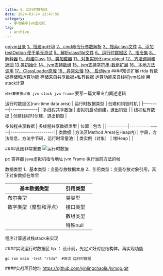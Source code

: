 ```yaml
---
title: 6、运行时数据区
date: 2024-03-24 11:47:50
category:
  - 手动编写jvm虚拟机
tag:
  - archive
---
```

[gojvm目录](https://www.jianshu.com/p/cb8fe1f365be)
[1、搭建go环境](https://www.jianshu.com/p/9156bc2bbeba)
[2、cmd命令行参数解析](https://www.jianshu.com/p/bea27c053053)
[3、搜索class文件](https://www.jianshu.com/p/e76c793b5981)
[4、添加testOption 便于单元测试](https://www.jianshu.com/p/aec9576f08f8)
[5、解析classfile文件](https://www.jianshu.com/p/97756f2820a8)
[6、运行时数据区](https://www.jianshu.com/p/682b548e24a3)
[7、指令集](https://www.jianshu.com/p/9775be0d790e)
[8、解释器](https://www.jianshu.com/p/e924ac1da848)
[9、创建Class](https://www.jianshu.com/p/072fd852418c)
[10、类加载器](https://www.jianshu.com/p/ba231854662d)
[11、对象实例化new object](https://www.jianshu.com/p/f870bb0959c8)
[12、方法调用和返回](https://www.jianshu.com/p/614cdc94ecd0)
[13 类初始化](https://www.jianshu.com/p/f200ba4aa420)
[14、jvm支持数组](https://www.jianshu.com/p/11ac0e3a92b3)
[15、jvm支持字符串-数组扩展](https://www.jianshu.com/p/d27ab1534f52)
[16、本地方法调用](https://www.jianshu.com/p/8dd487605bf4)
[17、ClassLoader原理](https://www.jianshu.com/p/defba0b8941d)
[18、异常处理](https://www.jianshu.com/p/4b915f356a61)
[19、 启动jvm](https://www.jianshu.com/p/21a65fbba2e7)
####知识扩展
rtda 有数据存储和运算功能
存储来自共享数据+私有数据
运算功能来自线程jvm栈帧 用stack计算

`帧计算要重点看 jvm stack jvm frame`
要写一篇文章专门阐述逻辑

运行时数据区(run-time data area) 
| 运行时数据类型 | 创建和销毁时机      |
|---------|--------------|
| 多线程共享数据 | 虚拟机启动创建，退出销毁 |
| 线程私有数据  | 创建线程时创建，退出销毁 |

多线程共享数据
| 多线程共享数据类型 | 位置             | 包含                   |
|-----------|----------------|----------------------|
| 类数据       | 方法区Method Area(在Heap内) | 字段，方法信息，方法字节码，运行时常量池 |
| 类实例（对象）   | 堆Heap          |                      |

####此图非常重要
![运行时数据](https://upload-images.jianshu.io/upload_images/5526061-699fb93639381457.png?imageMogr2/auto-orient/strip%7CimageView2/2/w/1240)

pc 寄存器 java虚拟机指令地址
jvm Frame 执行当前方法的帧

数据类型
1、基本类型：变量存放数据本身
2、引用类型：变量存放对象引用，真正对象数据在堆里

| 基本数据类型      | 引用类型   |   |
|-------------|--------|---|
| 布尔类型        | 类类型    |   |
| 数字类型（整型和浮点） | 接口类型   |   |
|             | 数组类型   |   |
|             | 特殊null |   |

程序计算通过栈stack来实现

####实现运行时数据区
tip ： 设计前，先定义好对应结构体，再实现功能

```
go run main -test "rtda"  #测试 运行时数据
```

####实战项目地址
https://github.com/yinlingchaoliu/jvmgo.git
